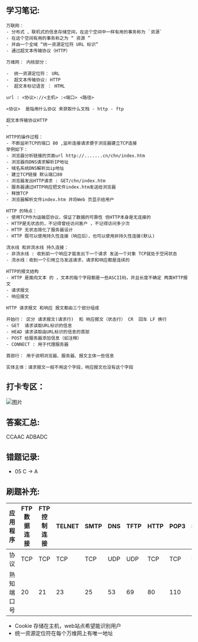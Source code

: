## 学习笔记:
```
万联网：
- 分布式 、联机式的信息存储空间，在这个空间中一样有用的事务称为 `资源`
- 在这个空间有用的事务称之为 “ 资源 ”
- 并由一个全域 “统一资源定位符 URL 标识”
- 通过超文本传输协议（HTTP）

万维网： 内核部分：

-  统一资源定位符： URL
-  超文本传输协议: HTTP
-  超文本标记语言 ： HTML

url : <协议>://<主机> :<端口> <路径>

<协议>  是指用什么协议 来获取什么文档 - http - ftp

超文本传输协议HTTP
- 
```

```
HTTP的操作过程：
- 不断监听TCP的端口 80 ,监听连接请求便于浏览器建立TCP连接 
举例如下：
- 浏览器分析链接的页面url http://.......cn/chn/index.htm
- 浏览器向DNS请求解析IP地址
- 域名系统DNS解析出ip地址
- 建立TCP链接 默认端口80
- 浏览器发出HTTP请求 : GET/chn/index.htm
- 服务器通过HTTP响应把文件index.htm发送给浏览器
- 释放TCP
- 浏览器解析文件index.htm 并将Web 页显示给用户
```

```
HTTP 的特点：
- 使用TCP作为运输层协议，保证了数据的可靠性 但HTTP本身是无连接的
- HTTP是无状态的，不记得曾经访问客户 ，不记得访问多少次
- HTTP 无状态简化了服务器设计
- HTTP 既可以使用持久性连接（响应后），也可以使用非持久性连接(默认)

流水线 和非流水线 持久连接：
- 非流水线 : 收到前一个响应才能发出下一个请求 发送一个对象 TCP就处于空闲状态
- 流水线：收到一个引用立马发送请求，请求和响应都是连续的

HTTP的报文结构 
- HTTP 是面向文本 的 ，文本的每个字段都是一些ASCII码，并且长度不确定 两类HTTP报文
- 请求报文
- 响应报文

HTTP 请求报文 和响应 报文都由三个部分组成

开始行： 区分 请求报文(请求行)  和 响应报文（状态行） CR  回车 LF 换行
- GET  请求读取URL标识的信息
- HEAD 请求读取由URL标识的信息的首部
- POST 给服务器添加信息（如注释）
- CONNECT : 用于代理服务器

首部行： 用于说明浏览器、服务器、报文主体一些信息

实体主体：请求报文一般不用这个字段，响应报文也没有这个字段

```

## 打卡专区：
![图片](https://user-images.githubusercontent.com/68007558/181255522-566f35bd-e61c-47a1-8b5a-76e919c3c224.png)


## 答案汇总: 
CCAAC  ADBADC



## 错题记录:

- 05 C ->  A

## 刷题补充:

|应用程序|  FTP数据连接| FTP控制连接|TELNET |SMTP|DNS|TFTP|HTTP|POP3|SNMP|
|--|--|--|--|--|--|--|--|--|--|
| 协议 |TCP  |TCP|TCP|TCP|UDP|UDP|TCP|TCP|UDP|
熟知端口号|20|21|23|25|53|69|80|110|161


- Cookie 存储在主机，web站点希望能识别用户 
- 统一资源定位符在每个万维网上有唯一地址
